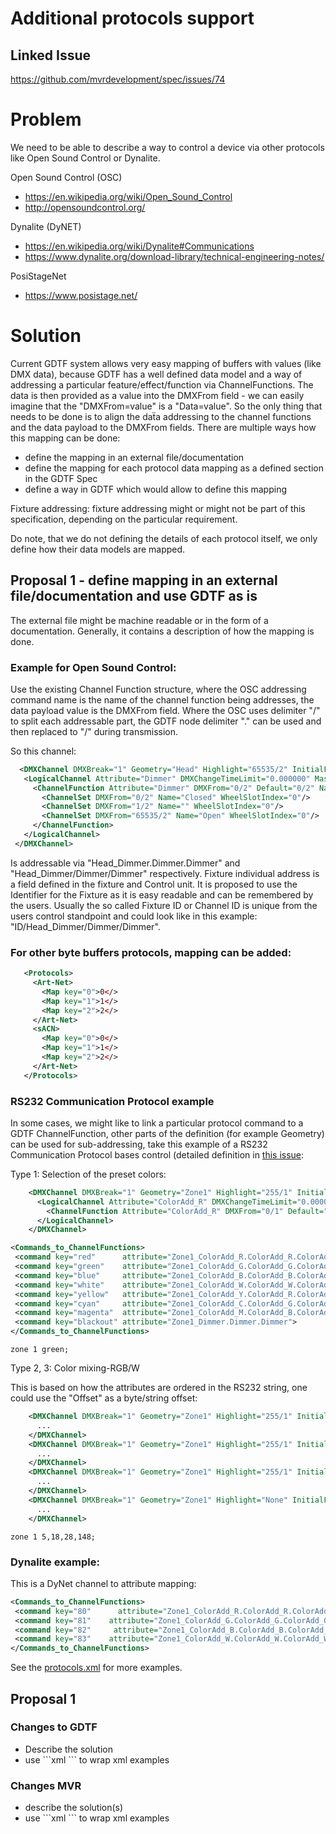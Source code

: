 # Additional protocols support

## Linked Issue

https://github.com/mvrdevelopment/spec/issues/74

# Problem

We need to be able to describe a way to control a device via other protocols like Open Sound Control or Dynalite.

Open Sound Control (OSC)

- https://en.wikipedia.org/wiki/Open_Sound_Control
- http://opensoundcontrol.org/

Dynalite (DyNET)

- https://en.wikipedia.org/wiki/Dynalite#Communications
- https://www.dynalite.org/download-library/technical-engineering-notes/

PosiStageNet

- https://www.posistage.net/


# Solution

Current GDTF system allows very easy mapping of buffers with values (like DMX data), because GDTF has a well defined data model and a way of addressing a particular feature/effect/function via ChannelFunctions. The data is then provided as a value into the DMXFrom field - we can easily imagine that the "DMXFrom=value" is a "Data=value". So the only thing that needs to be done is to align the daẗa addressing to the channel functions and the data payload to the DMXFrom fields. There are multiple ways how this mapping can be done:

- define the mapping in an external file/documentation
- define the mapping for each protocol data mapping as a defined section in the GDTF Spec
- define a way in GDTF which would allow to define this mapping

Fixture addressing: fixture addressing might or might not be part of this specification, depending on the particular requirement.

Do note, that we do not defining the details of each protocol  itself, we only define how their data models are mapped.

## Proposal 1 - define mapping in an external file/documentation and use GDTF as is

The external file might be machine readable or in the form of a documentation. Generally, it contains a description of how the mapping is done. 

### Example for Open Sound Control:

Use the existing Channel Function structure, where the OSC addressing command name is the name of the channel function being addresses, the data payload value is the DMXFrom field. Where the OSC uses delimiter "/" to split each addressable part, the GDTF node delimiter "." can be used and then replaced to "/" during transmission.

So this channel:

 ```xml
   <DMXChannel DMXBreak="1" Geometry="Head" Highlight="65535/2" InitialFunction="Head_Dimmer.Dimmer.Dimmer" Offset="">
    <LogicalChannel Attribute="Dimmer" DMXChangeTimeLimit="0.000000" Master="Grand" MibFade="0.000000" Snap="No">
      <ChannelFunction Attribute="Dimmer" DMXFrom="0/2" Default="0/2" Name="Dimmer" OriginalAttribute="Dimmer intensity" PhysicalFrom="0.000000" PhysicalTo="1.000000" RealAcceleration="0.000000" RealFade="0.000000">
        <ChannelSet DMXFrom="0/2" Name="Closed" WheelSlotIndex="0"/>
        <ChannelSet DMXFrom="1/2" Name="" WheelSlotIndex="0"/>
        <ChannelSet DMXFrom="65535/2" Name="Open" WheelSlotIndex="0"/>
      </ChannelFunction>
    </LogicalChannel>
  </DMXChannel>
```

Is addressable via "Head_Dimmer.Dimmer.Dimmer" and "Head_Dimmer/Dimmer/Dimmer" respectively. 
Fixture individual address is a field defined in the fixture and Control unit. It is proposed to use the Identifier for the Fixture as it is easy readable and can be remembered by the users. Usually the so called Fixture ID or Channel ID is unique from the users control standpoint and could look like in this example: "ID/Head_Dimmer/Dimmer/Dimmer". 

### For other byte buffers protocols, mapping can be added:

 ```xml
    <Protocols>
      <Art-Net>
        <Map key="0">0</>
        <Map key="1">1</>
        <Map key="2">2</>
      </Art-Net>
      <sACN>
        <Map key="0">0</>
        <Map key="1">1</>
        <Map key="2">2</>
      </Art-Net>
    </Protocols>
 ```

### RS232 Communication Protocol example

In some cases, we might like to link a particular protocol command to a GDTF ChannelFunction, other parts of the definition (for example Geometry) can be used for sub-addressing, take this example of a RS232 Communication Protocol bases control (detailed definition in [this issue](https://github.com/mvrdevelopment/spec/issues/74):

Type 1: Selection of the preset colors:

  ```xml
      <DMXChannel DMXBreak="1" Geometry="Zone1" Highlight="255/1" InitialFunction="Zone1_ColorAdd_R.ColorAdd_R.ColorAdd_R 1" Offset="1">
        <LogicalChannel Attribute="ColorAdd_R" DMXChangeTimeLimit="0.000000" Master="None" MibFade="0.000000" Snap="No">
          <ChannelFunction Attribute="ColorAdd_R" DMXFrom="0/1" Default="255/1" Name="ColorAdd_R 1" OriginalAttribute="" PhysicalFrom="0.000000" PhysicalTo="1.000000" RealAcceleration="0.000000" RealFade="0.000000"/>
        </LogicalChannel>
      </DMXChannel>
  ```


 ```xml
 <Commands_to_ChannelFunctions>
  <command key="red"      attribute="Zone1_ColorAdd_R.ColorAdd_R.ColorAdd_R">  
  <command key="green"    attribute="Zone1_ColorAdd_G.ColorAdd_G.ColorAdd_G">  
  <command key="blue"     attribute="Zone1_ColorAdd_B.ColorAdd_B.ColorAdd_B">  
  <command key="white"    attribute="Zone1_ColorAdd_W.ColorAdd_W.ColorAdd_W"> 
  <command key="yellow"   attribute="Zone1_ColorAdd_Y.ColorAdd_R.ColorAdd_Y"> 
  <command key="cyan"     attribute="Zone1_ColorAdd_C.ColorAdd_G.ColorAdd_C"> 
  <command key="magenta"  attribute="Zone1_ColorAdd_M.ColorAdd_B.ColorAdd_M"> 
  <command key="blackout" attribute="Zone1_Dimmer.Dimmer.Dimmer"> 
 </Commands_to_ChannelFunctions>
 ```

`zone 1 green;`

Type 2, 3: Color mixing-RGB/W

This is based on how the attributes are ordered in the RS232 string, one could use the "Offset" as a byte/string offset:

  ```xml
      <DMXChannel DMXBreak="1" Geometry="Zone1" Highlight="255/1" InitialFunction="Zone1_ColorAdd_R.ColorAdd_R.ColorAdd_R" Offset="1">
        ...
      </DMXChannel>
      <DMXChannel DMXBreak="1" Geometry="Zone1" Highlight="255/1" InitialFunction="Zone1_ColorAdd_G.ColorAdd_G.ColorAdd_G" Offset="2">
        ...
      </DMXChannel>
      <DMXChannel DMXBreak="1" Geometry="Zone1" Highlight="255/1" InitialFunction="Zone1_ColorAdd_B.ColorAdd_B.ColorAdd_B" Offset="3">
        ...
      </DMXChannel>
      <DMXChannel DMXBreak="1" Geometry="Zone1" Highlight="None" InitialFunction="Zone1_ColorAdd_W.ColorAdd_W.ColorAdd_W" Offset="4">
        ...
      </DMXChannel>
  ```
`zone 1 5,18,28,148;`

### Dynalite example:

This is a DyNet channel to attribute mapping:

 ```xml
 <Commands_to_ChannelFunctions>
  <command key="80"      attribute="Zone1_ColorAdd_R.ColorAdd_R.ColorAdd_R">  
  <command key="81"    attribute="Zone1_ColorAdd_G.ColorAdd_G.ColorAdd_G">  
  <command key="82"     attribute="Zone1_ColorAdd_B.ColorAdd_B.ColorAdd_B">  
  <command key="83"    attribute="Zone1_ColorAdd_W.ColorAdd_W.ColorAdd_W"> 
 </Commands_to_ChannelFunctions>
 ```

See the [protocols.xml](./protocols.xml) for more examples.


## Proposal 1

### Changes to GDTF

- Describe the solution
- use \`\`\`xml \`\`\` to wrap xml examples

### Changes MVR

- describe the solution(s)
- use \`\`\`xml \`\`\` to wrap xml examples
